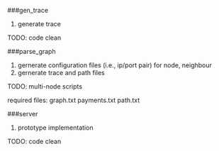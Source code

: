 ###gen_trace
1. generate trace 

TODO: code clean

###parse_graph
1. gernerate configuration files (i.e., ip/port pair) for node, neighbour
2. gernerate trace and path files

TODO: multi-node scripts

required files: graph.txt payments.txt path.txt

###server
1. prototype implementation

TODO: code clean
